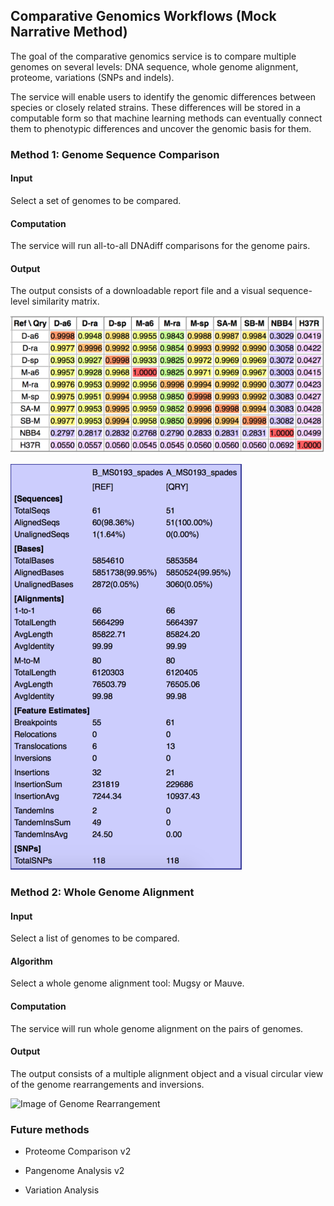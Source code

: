
## Comparative Genomics Workflows (Mock Narrative Method)

The goal of the comparative genomics service is to compare multiple
genomes on several levels: DNA sequence, whole genome alignment,
proteome, variations (SNPs and indels).

The service will enable users to identify the genomic differences
between species or closely related strains. These differences will be
stored in a computable form so that machine learning methods can
eventually connect them to phenotypic differences and uncover the
genomic basis for them.

### Method 1: Genome Sequence Comparison

#### Input 

Select a set of genomes to be compared.

#### Computation

The service will run all-to-all DNAdiff comparisons for the genome pairs. 

#### Output

The output consists of a downloadable report file and a visual
sequence-level similarity matrix.

![Image of DNAdiff similarity matrix](images/DNAdiff-matrix.png)

![Image of DNAdiff report](images/DNAdiff-report.png)


### Method 2: Whole Genome Alignment


#### Input 

Select a list of genomes to be compared.

#### Algorithm

Select a whole genome alignment tool: Mugsy or Mauve.

#### Computation

The service will run whole genome alignment on the pairs of genomes. 

#### Output

The output consists of a multiple alignment object and a visual
circular view of the genome rearrangements and inversions. 

![Image of Genome Rearrangement](images/Genome-rearrangement.png)


### Future methods 

- Proteome Comparison v2

- Pangenome Analysis v2

- Variation Analysis


